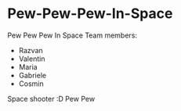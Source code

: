 # Pew-Pew-Pew-In-Space
Pew Pew Pew In Space
Team members:
- Razvan
- Valentin
- Maria
- Gabriele
- Cosmin

Space shooter :D
Pew Pew